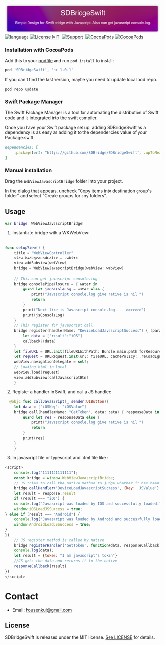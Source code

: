 ![](Resource/SDBridgeSwift.png)
![language](https://img.shields.io/badge/Language-Swift-green)
[![License MIT](https://img.shields.io/badge/license-MIT-FC89CD.svg?style=flat)](https://github.com/SDBridge/SDBridgeSwift/blob/master/JavascriptBridgeSwift/LICENSE)&nbsp;
[![Support](https://img.shields.io/badge/support-iOS%209%2B%20-FB7DEC.svg?style=flat)](https://www.apple.com/nl/ios/)&nbsp;
[![CocoaPods](https://img.shields.io/badge/pod-v1.0.1-green)](http://cocoapods.org/pods/SDBridgeSwift)
[![CocoaPods](https://img.shields.io/badge/support-SwiftPackageManagr-green)](https://www.swift.org/getting-started/#using-the-package-manager)



### Installation with CocoaPods
Add this to your [podfile](https://guides.cocoapods.org/using/getting-started.html) and run `pod install` to install:

```ruby
pod 'SDBridgeSwift', '~> 1.0.1'
```
If you can't find the last version, maybe you need to update local pod repo.
```ruby
pod repo update
```

### Swift Package Manager
The Swift Package Manager is a tool for automating the distribution of Swift code and is integrated into the swift compiler.

Once you have your Swift package set up, adding SDBridgeSwift as a dependency is as easy as adding it to the dependencies value of your Package.swift.
```ruby
dependencies: [
    .package(url: "https://github.com/SDBridge/SDBridgeSwift", .upToNextMajor(from: "1.0.2"))
]
```

### Manual installation
Drag the `WebViewJavascriptBridge` folder into your project.

In the dialog that appears, uncheck "Copy items into destination group's folder" and select "Create groups for any folders".

Usage
-----

```Swift
var bridge: WebViewJavascriptBridge!
```
1) Instantiate bridge with a WKWebView:
```Swift

func setupView() {
    title = "WebViewController"
    view.backgroundColor = .white
    view.addSubview(webView)
    bridge = WebViewJavascriptBridge(webView: webView)
    
    // This can get javascript console.log
    bridge.consolePipeClosure = { water in
        guard let jsConsoleLog = water else {
            print("Javascript console.log give native is nil!")
            return
        }
        print("Next line is Javascript console.log----->>>>>>>")
        print(jsConsoleLog)
    }
    // This register for javascript call
    bridge.register(handlerName: "DeviceLoadJavascriptSuccess") { (parameters, callback) in
        let data = ["result":"iOS"]
        callback?(data)
    }
    let fileURL = URL.init(fileURLWithPath: Bundle.main.path(forResource: "Demo", ofType: "html")!)
    let request = URLRequest.init(url: fileURL, cachePolicy: .reloadIgnoringLocalCacheData, timeoutInterval: 15.0)
    webView.navigationDelegate = self;
    // Loading html in local 
    webView.load(request)
    view.addSubview(callJavascriptBtn)
    }
```

2) Register a handler in Swift, and call a JS handler:

```Swift
  @objc func callJavascript(_ sender:UIButton){
    let data = ["iOSKey": "iOSValue"]
    bridge.call(handlerName: "GetToken", data: data) { responseData in
        guard let res = responseData else {
            print("Javascript console.log give native is nil!")
            return
        }
        print(res)
    }
    }
```
3) In javascript file or typescript and html file like :
	
```javascript
<script>
    console.log("1111111111111");
    const bridge = window.WebViewJavascriptBridge;
    // JS tries to call the native method to judge whether it has been loaded successfully and let itself know whether its user is in android app or IOS app
    bridge.callHandler('DeviceLoadJavascriptSuccess', {key: 'JSValue'}, function(response) {
    let result = response.result
    if (result === "iOS") {
    console.log("Javascript was loaded by IOS and successfully loaded.");
    window.iOSLoadJSSuccess = true;
} else if (result === "Android") {
    console.log("Javascript was loaded by Android and successfully loaded.");
    window.AndroidLoadJSSuccess = true;
}
})
    // JS register method is called by native
    bridge.registerHandler('GetToken', function(data, responseCallback) {
    console.log(data);
    let result = {token: "I am javascript's token"}
    //JS gets the data and returns it to the native
    responseCallback(result)
})
</script>
```
# Contact

- Email: housenkui@gmail.com

## License

SDBridgeSwift is released under the MIT license. [See LICENSE](https://github.com/SDBridge/SDBridgeSwift/blob/main/JavascriptBridgeSwift/LICENSE) for details.
